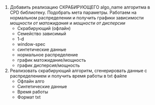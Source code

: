 1. Добавить реализацию СКРАБИРУЮЩЕГО algo_name алгоритма в CPD библиотеку. Подобрать мета параметры. Работаем на
   нормальном распределении и получить графики зависимости _мощности от матожидания_ и _мощности от дисперсии_
    + Скрабирующий (офлайн)
    + Семейство зависимый
    + 1-d
    + window-spec
    + синтетические данные
    + нормальное распределение
    + график матожидание/мощность
    + график дисперсия/мощность
2. Реализовать скрабирующий алгоритм, сгенерировать данные с распределением и получить время работы в txt файле
    + Офлайн алго
    + Синтетические данные
    + Время работы
    + Формат txt
